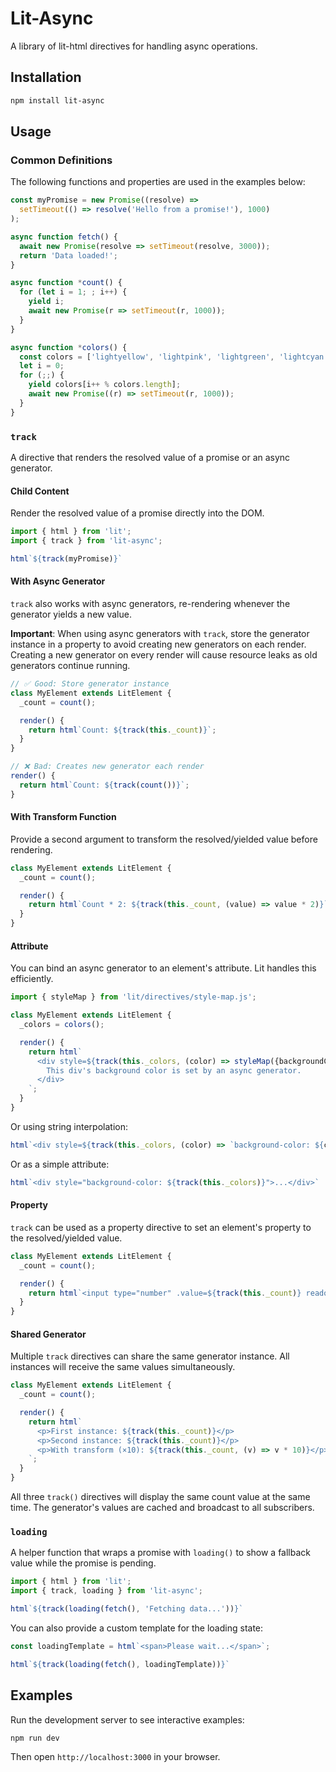 # Lit-Async

A library of lit-html directives for handling async operations.

## Installation

```sh
npm install lit-async
```

## Usage

### Common Definitions

The following functions and properties are used in the examples below:

```typescript
const myPromise = new Promise((resolve) =>
  setTimeout(() => resolve('Hello from a promise!'), 1000)
);

async function fetch() {
  await new Promise(resolve => setTimeout(resolve, 3000));
  return 'Data loaded!';
}

async function *count() {
  for (let i = 1; ; i++) {
    yield i;
    await new Promise(r => setTimeout(r, 1000));
  }
}

async function *colors() {
  const colors = ['lightyellow', 'lightpink', 'lightgreen', 'lightcyan'];
  let i = 0;
  for (;;) {
    yield colors[i++ % colors.length];
    await new Promise((r) => setTimeout(r, 1000));
  }
}
```

### `track`

A directive that renders the resolved value of a promise or an async generator.

#### Child Content

Render the resolved value of a promise directly into the DOM.

```typescript
import { html } from 'lit';
import { track } from 'lit-async';

html`${track(myPromise)}`
```

#### With Async Generator

`track` also works with async generators, re-rendering whenever the generator yields a new value.

**Important**: When using async generators with `track`, store the generator instance in a property to avoid creating new generators on each render. Creating a new generator on every render will cause resource leaks as old generators continue running.

```typescript
// ✅ Good: Store generator instance
class MyElement extends LitElement {
  _count = count();

  render() {
    return html`Count: ${track(this._count)}`;
  }
}

// ❌ Bad: Creates new generator each render
render() {
  return html`Count: ${track(count())}`;
}
```

#### With Transform Function

Provide a second argument to transform the resolved/yielded value before rendering.

```typescript
class MyElement extends LitElement {
  _count = count();

  render() {
    return html`Count * 2: ${track(this._count, (value) => value * 2)}`;
  }
}
```

#### Attribute

You can bind an async generator to an element's attribute. Lit handles this efficiently.

```typescript
import { styleMap } from 'lit/directives/style-map.js';

class MyElement extends LitElement {
  _colors = colors();

  render() {
    return html`
      <div style=${track(this._colors, (color) => styleMap({backgroundColor: color}))}>
        This div's background color is set by an async generator.
      </div>
    `;
  }
}
```

Or using string interpolation:

```typescript
html`<div style=${track(this._colors, (color) => `background-color: ${color}`)}>...</div>`
```

Or as a simple attribute:

```typescript
html`<div style="background-color: ${track(this._colors)}">...</div>`
```

#### Property

`track` can be used as a property directive to set an element's property to the resolved/yielded value.

```typescript
class MyElement extends LitElement {
  _count = count();

  render() {
    return html`<input type="number" .value=${track(this._count)} readonly>`;
  }
}
```

#### Shared Generator

Multiple `track` directives can share the same generator instance. All instances will receive the same values simultaneously.

```typescript
class MyElement extends LitElement {
  _count = count();

  render() {
    return html`
      <p>First instance: ${track(this._count)}</p>
      <p>Second instance: ${track(this._count)}</p>
      <p>With transform (×10): ${track(this._count, (v) => v * 10)}</p>
    `;
  }
}
```

All three `track()` directives will display the same count value at the same time. The generator's values are cached and broadcast to all subscribers.

### `loading`

A helper function that wraps a promise with `loading()` to show a fallback value while the promise is pending.

```typescript
import { html } from 'lit';
import { track, loading } from 'lit-async';

html`${track(loading(fetch(), 'Fetching data...'))}`
```

You can also provide a custom template for the loading state:

```typescript
const loadingTemplate = html`<span>Please wait...</span>`;

html`${track(loading(fetch(), loadingTemplate))}`
```

## Examples

Run the development server to see interactive examples:

```bash
npm run dev
```

Then open `http://localhost:3000` in your browser.
